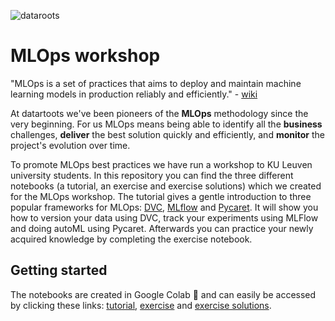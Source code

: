 ![dataroots](https://user-images.githubusercontent.com/90327481/138892946-69b5f688-ff79-4b07-8864-44278b1695ca.png)

# MLOps workshop

"MLOps is a set of practices that aims to deploy and maintain machine learning models in production reliably and efficiently." - [wiki](https://en.wikipedia.org/wiki/MLOps)

At datartoots we've been pioneers of the **MLOps** methodology since the very beginning. For us MLOps means being able to identify all the **business** challenges, **deliver** the best solution quickly and efficiently, and **monitor** the project's evolution over time.

To promote MLOps best practices we have run a workshop to KU Leuven university students. In this repository you can find the three different notebooks  (a tutorial, an exercise and exercise solutions) which we created for the MLOps workshop. The tutorial gives a gentle introduction to three popular frameworks for MLOps: [DVC](https://dvc.org/), [MLflow](https://mlflow.org/) and [Pycaret](https://pycaret.org/). It will show you how to version your data using DVC, track your experiments using MLFlow and doing autoML using Pycaret. Afterwards you can practice your newly acquired knowledge by completing the exercise notebook. 

## Getting started 
The notebooks are created in Google Colab :partying_face: and can easily be accessed by clicking these links: 
[tutorial](https://colab.research.google.com/github/datarootsio/mlops-workshop/blob/main/notebooks/MLOps_Tutorial.ipynb), [exercise](https://colab.research.google.com/github/datarootsio/mlops-workshop/blob/main/notebooks/MLOps_Exercise.ipynb) and [exercise solutions](https://colab.research.google.com/github/datarootsio/mlops-workshop/blob/main/notebooks/MLOps_Exercise_Solution.ipynb). 
